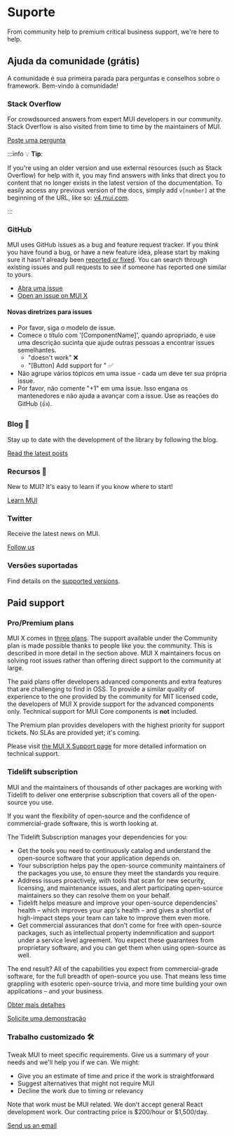 # Suporte

<p class="description">From community help to premium critical business support, we're here to help.</p>

## Ajuda da comunidade (grátis)

A comunidade é sua primeira parada para perguntas e conselhos sobre o framework. Bem-vindo à comunidade!

### Stack Overflow

For crowdsourced answers from expert MUI developers in our community. Stack Overflow is also visited from time to time by the maintainers of MUI.

[Poste uma pergunta](https://stackoverflow.com/questions/tagged/material-ui)

:::info
💡 **Tip**:

If you're using an older version and use external resources (such as Stack Overflow) for help with it, you may find answers with links that direct you to content that no longer exists in the latest version of the documentation. To easily access any previous version of the docs, simply add `v[number]` at the beginning of the URL, like so: [v4.mui.com](https://v4.mui.com/).

:::

### GitHub

MUI uses GitHub issues as a bug and feature request tracker. If you think you have found a bug, or have a new feature idea, please start by making sure it hasn't already been [reported or fixed](https://github.com/mui/material-ui/issues?utf8=%E2%9C%93&q=is%3Aopen+is%3Aclosed). You can search through existing issues and pull requests to see if someone has reported one similar to yours.

- [Abra uma issue](https://github.com/mui/material-ui/issues/new/choose)
- [Open an issue on MUI X](https://github.com/mui/mui-x/issues/new/choose)

#### Novas diretrizes para issues

- Por favor, siga o modelo de issue.
- Comece o título com '[ComponentName]', quando apropriado, e use uma descrição sucinta que ajude outras pessoas a encontrar issues semelhantes.
  - "doesn't work" ❌
  - "[Button] Add support for <some feature>" ✅
- Não agrupe vários tópicos em uma issue - cada um deve ter sua própria issue.
- Por favor, não comente "+1" em uma issue. Isso engana os mantenedores e não ajuda a avançar com a issue. Use as reações do GitHub (👍).

### Blog 📝

Stay up to date with the development of the library by following the blog.

[Read the latest posts](https://mui.com/blog/)

### Recursos 📖

New to MUI? It's easy to learn if you know where to start!

[Learn MUI](/material-ui/getting-started/learn/)

### Twitter

Receive the latest news on MUI.

[Follow us](https://twitter.com/MUI_hq)

### Versões suportadas

Find details on the [supported versions](/versions/#supported-versions).

## Paid support

### Pro/Premium plans

MUI X comes in [three plans](https://mui.com/pricing/). The support available under the Community plan is made possible thanks to people like you: the community. This is described in more detail in the section above. MUI X maintainers focus on solving root issues rather than offering direct support to the community at large.

The paid plans offer developers advanced components and extra features that are challenging to find in OSS. To provide a similar quality of experience to the one provided by the community for MIT licensed code, the developers of MUI X provide support for the advanced components only. Technical support for MUI Core components is **not** included.

The Premium plan provides developers with the highest priority for support tickets. No SLAs are provided yet; it's coming.

Please visit [the MUI X Support page](https://mui.com/x/introduction/support/#technical-support) for more detailed information on technical support.

### Tidelift subscription

MUI and the maintainers of thousands of other packages are working with Tidelift to deliver one enterprise subscription that covers all of the open-source you use.

If you want the flexibility of open-source and the confidence of commercial-grade software, this is worth looking at.

The Tidelift Subscription manages your dependencies for you:

- Get the tools you need to continuously catalog and understand the open-source software that your application depends on.
- Your subscription helps pay the open-source community maintainers of the packages you use, to ensure they meet the standards you require.
- Address issues proactively, with tools that scan for new security, licensing, and maintenance issues, and alert participating open-source maintainers so they can resolve them on your behalf.
- Tidelift helps measure and improve your open-source dependencies' health – which improves your app's health – and gives a shortlist of high-impact steps your team can take to improve them even more.
- Get commercial assurances that don't come for free with open-source packages, such as intellectual property indemnification and support under a service level agreement. You expect these guarantees from proprietary software, and you can get them when using open-source as well.

The end result? All of the capabilities you expect from commercial-grade software, for the full breadth of open-source you use. That means less time grappling with esoteric open-source trivia, and more time building your own applications – and your business.

<a
  data-ga-event-category="support"
  data-ga-event-action="tidelift"
  href="https://tidelift.com/subscription/pkg/npm-material-ui?utm_source=npm-material-ui&utm_medium=referral&utm_campaign=enterprise">
Obter mais detalhes
</a>

<a
  data-ga-event-category="support"
  data-ga-event-action="tidelift"
  href="https://tidelift.com/subscription/request-a-demo?utm_source=npm-material-ui&utm_medium=referral&utm_campaign=enterprise">
Solicite uma demonstração
</a>

### Trabalho customizado 🛠

Tweak MUI to meet specific requirements. Give us a summary of your needs and we'll help you if we can. We might:

- Give you an estimate of time and price if the work is straightforward
- Suggest alternatives that might not require MUI
- Decline the work due to timing or relevancy

Note that work must be MUI related. We don't accept general React development work. Our contracting price is $200/hour or $1,500/day.

[Send us an email](mailto:custom-work@mui.com)
